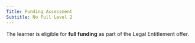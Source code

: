 ```yaml
---
Title: Funding Assessment
Subtitle: No Full Level 2
---
```


<div class="notification is-success is-light">
  The learner is eligible for <strong>full funding</strong> as part of the Legal Entitlement offer.
</div>